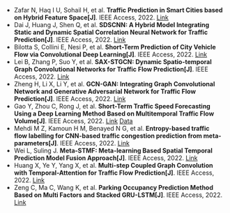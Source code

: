 * Zafar N, Haq I U, Sohail H, et al. <b>Traffic Prediction in Smart Cities based on Hybrid Feature Space[J]</b>. IEEE Access, 2022. [Link](https://ieeexplore.ieee.org/abstract/document/9996405/)
* Dai J, Huang J, Shen Q, et al. <b>SDSCNN: A Hybrid Model Integrating Static and Dynamic Spatial Correlation Neural Network for Traffic Prediction[J]</b>. IEEE Access, 2022. [Link](https://ieeexplore.ieee.org/abstract/document/9953093/)
* Bilotta S, Collini E, Nesi P, et al. <b>Short-Term Prediction of City Vehicle Flow via Convolutional Deep Learning[J]</b>. IEEE Access, 2022. [Link](https://ieeexplore.ieee.org/abstract/document/9930774/)
* Lei B, Zhang P, Suo Y, et al. <b>SAX-STGCN: Dynamic Spatio-temporal Graph Convolutional Networks for Traffic Flow Prediction[J]</b>. IEEE Access, 2022. [Link](https://ieeexplore.ieee.org/abstract/document/9908544/)
* Zheng H, Li X, Li Y, et al. <b>GCN-GAN: Integrating Graph Convolutional Network and Generative Adversarial Network for Traffic Flow Prediction[J]</b>. IEEE Access, 2022. [Link](https://ieeexplore.ieee.org/abstract/document/9875268/)
* Gao Y, Zhou C, Rong J, et al. <b>Short-Term Traffic Speed Forecasting Using a Deep Learning Method Based on Multitemporal Traffic Flow Volume[J]</b>. IEEE Access, 2022. [Link](https://ieeexplore.ieee.org/abstract/document/9845396/) [Data](https://github.com/gao0628/Dataset)
* Mehdi M Z, Kamoun H M, Benayed N G, et al. <b>Entropy-based traffic flow labelling for CNN-based traffic congestion prediction from meta-parameters[J]</b>. IEEE Access, 2022. [Link](https://ieeexplore.ieee.org/abstract/document/9703355/)
* Wei L, Suling J. <b>Meta-STMF: Meta-learning Based Spatial Temporal Prediction Model Fusion Approach[J]</b>. IEEE Access, 2022. [Link](https://ieeexplore.ieee.org/abstract/document/9805720/)
* Huang X, Ye Y, Yang X, et al. <b>Multi-step Coupled Graph Convolution with Temporal-Attention for Traffic Flow Prediction[J]</b>. IEEE Access, 2022. [Link](https://ieeexplore.ieee.org/abstract/document/9766337/)
* Zeng C, Ma C, Wang K, et al. <b>Parking Occupancy Prediction Method Based on Multi Factors and Stacked GRU-LSTM[J]</b>. IEEE Access, 2022. [Link](https://ieeexplore.ieee.org/abstract/document/9765513/)
